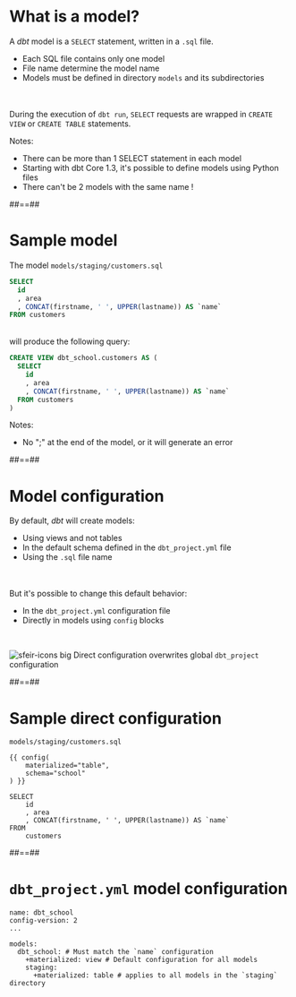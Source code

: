 <!-- .slide -->

# What is a model?

A _dbt_ model is a `SELECT` statement, written in a `.sql` file.

- Each SQL file contains only one model
- File name determine the model name
- Models must be defined in directory `models` and its subdirectories

<br/><br/>
During the execution of `dbt run`, `SELECT` requests are wrapped in `CREATE VIEW` or `CREATE TABLE` statements.

<!-- .element: class="fragment" -->

Notes:

- There can be more than 1 SELECT statement in each model
- Starting with dbt Core 1.3, it's possible to define models using Python files
- There can't be 2 models with the same name !

##==##

<!-- .slide: class="with-code"-->

# Sample model

The model `models/staging/customers.sql`

```sql
SELECT
  id
  , area
  , CONCAT(firstname, ' ', UPPER(lastname)) AS `name`
FROM customers
```

<br/>
<div>
will produce the following query:

```sql
CREATE VIEW dbt_school.customers AS (
  SELECT
    id
    , area
    , CONCAT(firstname, ' ', UPPER(lastname)) AS `name`
  FROM customers
)
```

</div>
<!-- .element: class="fragment" -->

Notes:

- No ";" at the end of the model, or it will generate an error

##==##

<!-- .slide -->

# Model configuration

By default, _dbt_ will create models:

- Using views and not tables
- In the default schema defined in the `dbt_project.yml` file
- Using the `.sql` file name

<br/>
<br/>

<div>
But it's possible to change this default behavior: <br/>

- In the `dbt_project.yml` configuration file
- Directly in models using `config` blocks

<br/>

![sfeir-icons big](alert-octagon) Direct configuration overwrites global `dbt_project` configuration

</div>
<!-- .element: class="fragment" -->

##==##

<!-- .slide: class="with-code"-->

# Sample direct configuration

<!-- {% raw %} -->

`models/staging/customers.sql`

```sql[6-11|1-4]
{{ config(
    materialized="table",
    schema="school"
) }}

SELECT
    id
    , area
    , CONCAT(firstname, ' ', UPPER(lastname)) AS `name`
FROM
    customers
```

<!-- {% endraw %} -->

##==##

<!-- .slide: class="with-code"-->

# `dbt_project.yml` model configuration

```yaml[|6-7|8-9]
name: dbt_school
config-version: 2
...

models:
  dbt_school: # Must match the `name` configuration
    +materialized: view # Default configuration for all models
    staging:
      +materialized: table # applies to all models in the `staging` directory
```
